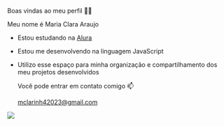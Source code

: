 Boas vindas ao meu perfil 💙💙

Meu nome é Maria Clara Araujo

- Estou estudando na  [Alura](https://www.alura.com.br)

- Estou me desenvolvendo na linguagem JavaScript

- Utilizo esse espaço para minha organização e compartilhamento dos meu projetos desenvolvidos

  Você pode entrar em contato comigo 📫
  
  mclarinh42023@gmail.com

![](https://media1.tenor.com/m/eP2gYNeZAAUAAAAC/baby-rapunzel.gif0)
  

